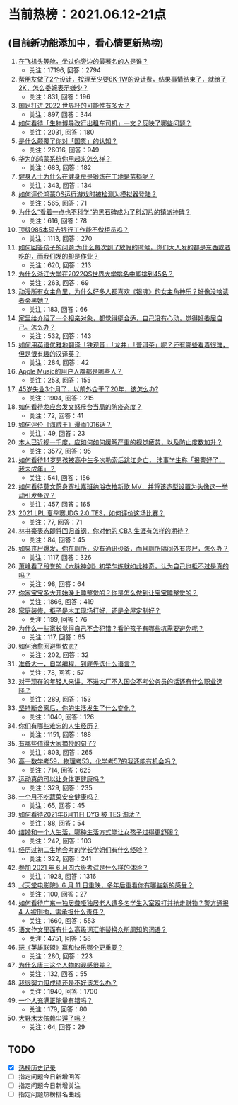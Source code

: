 # 当前热榜：2021.06.12-21点
## (目前新功能添加中，看心情更新热榜)
1. [在飞机头等舱，坐过你旁边的最著名的人是谁？](https://www.zhihu.com/question/359274010)
    * 关注：17196, 回答：2794
2. [帮朋友做了2个设计，按理至少要8K-1W的设计费，结果事情结束了，就给了2K，怎么委婉表示嫌少？](https://www.zhihu.com/question/463290636)
    * 关注：831, 回答：196
3. [国足打进 2022 世界杯的可能性有多大？](https://www.zhihu.com/question/461141381)
    * 关注：897, 回答：344
4. [如何看待「生物博导改行出租车司机」一文？反映了哪些问题？](https://www.zhihu.com/question/464508365)
    * 关注：2031, 回答：180
5. [是什么颠覆了你对「国货」的认知？](https://www.zhihu.com/question/393795608)
    * 关注：26016, 回答：949
6. [华为的鸿蒙系统你用起来怎么样？](https://www.zhihu.com/question/459846239)
    * 关注：683, 回答：182
7. [健身人士为什么在健身房是锻炼在工地是劳损呢？](https://www.zhihu.com/question/464396509)
    * 关注：343, 回答：134
8. [如何评价鸿蒙OS运行游戏时被检测为模拟器登陆？](https://www.zhihu.com/question/459489830)
    * 关注：565, 回答：71
9. [为什么“看着一点也不科学”的黑石碑成为了科幻片的镇派神碑？](https://www.zhihu.com/question/311303973)
    * 关注：616, 回答：78
10. [顶级985本硕去银行工作能不做柜员吗？](https://www.zhihu.com/question/424570443)
    * 关注：1113, 回答：270
11. [如何回答孩子的问题:为什么每次到了放假的时候，你们大人发的都是东西或者吃的，而我们发的却是作业？](https://www.zhihu.com/question/264436872)
    * 关注：620, 回答：213
12. [为什么浙江大学在2022QS世界大学排名中能排到45名？](https://www.zhihu.com/question/464178214)
    * 关注：263, 回答：69
13. [动漫所有女主角里，为什么好多人都喜欢《银魂》的女主角神乐？好像没啥读者会黑她？](https://www.zhihu.com/question/389776955)
    * 关注：183, 回答：66
14. [家里给介绍了一个相亲对象，都觉得挺合适，自己没有心动，觉得好委屈自己。怎么办？](https://www.zhihu.com/question/447849056)
    * 关注：532, 回答：143
15. [如何用英语优雅地翻译「铁观音」「龙井」「普洱茶」呢？还有哪些看着很难，但是很有趣的汉译英？](https://www.zhihu.com/question/464627996)
    * 关注：284, 回答：42
16. [Apple Music的用户人群都是哪些人？](https://www.zhihu.com/question/463554140)
    * 关注：253, 回答：155
17. [45岁失业3个月了，以前外企干了20年，该怎么办?](https://www.zhihu.com/question/453104891)
    * 关注：1904, 回答：215
18. [如何看待龙应台发文怒斥台当局的防疫态度？](https://www.zhihu.com/question/464654838)
    * 关注：72, 回答：41
19. [如何评价《海贼王》漫画1016话？](https://www.zhihu.com/question/464186718)
    * 关注：49, 回答：23
20. [本人已近视一千度，应如何如何缓解严重的视觉疲劳，以及防止度数加升？](https://www.zhihu.com/question/450542654)
    * 关注：3577, 回答：95
21. [如何看待14岁男孩被高中生多次勒索后跳江身亡， 涉事学生称「报警好了，我未成年」？](https://www.zhihu.com/question/464277122)
    * 关注：541, 回答：156
22. [如何看待莫文蔚身穿杜嘉班纳浴衣拍新歌 MV，并将该造型设置为头像这一举动引发争议？](https://www.zhihu.com/question/464608586)
    * 关注：457, 回答：165
23. [2021 LPL 夏季赛JDG 2:0 TES，如何评价这场比赛？](https://www.zhihu.com/question/464638008)
    * 关注：77, 回答：71
24. [林书豪表态即将回归首钢，你对他的 CBA 生涯有怎样的期待？](https://www.zhihu.com/question/464586085)
    * 关注：84, 回答：45
25. [如果丧尸爆发，你在厕所，没有通讯设备，而且厕所隔间外有丧尸，怎么办？](https://www.zhihu.com/question/432520725)
    * 关注：1117, 回答：326
26. [萧峰看了段誉的《六脉神剑》初学乍练就如此神奇，认为自己也抵不过是真的吗？](https://www.zhihu.com/question/458188685)
    * 关注：98, 回答：64
27. [你家宝宝多大开始晚上睡整觉的？你是怎么做到让宝宝睡整觉的？](https://www.zhihu.com/question/372845449)
    * 关注：1866, 回答：419
28. [家庭装修，柜子是木工现场打好，还是全屋定制好？](https://www.zhihu.com/question/443774230)
    * 关注：199, 回答：76
29. [为什么一些家长觉得自己不会犯错？看护孩子有哪些坑需要避免呢？](https://www.zhihu.com/question/464336498)
    * 关注：117, 回答：65
30. [如何治愈回避型依恋?](https://www.zhihu.com/question/318959311)
    * 关注：202, 回答：32
31. [准备大一，自学编程，到底先选什么语言？](https://www.zhihu.com/question/464168441)
    * 关注：78, 回答：57
32. [对于现在的年轻人来讲，不进大厂不入国企不考公务员的话还有什么职业选择？](https://www.zhihu.com/question/454832676)
    * 关注：289, 回答：153
33. [坚持断舍离后，你的生活发生了什么变化？](https://www.zhihu.com/question/391206998)
    * 关注：1040, 回答：126
34. [你们有哪些难忘的人生经历？](https://www.zhihu.com/question/28780467)
    * 关注：1151, 回答：188
35. [有哪些值得大家摘抄的句子?](https://www.zhihu.com/question/432298917)
    * 关注：803, 回答：265
36. [高一数学考59，物理考53，化学考57的我还能有机会吗？](https://www.zhihu.com/question/428324452)
    * 关注：714, 回答：625
37. [运动真的可以让身体更健康吗？](https://www.zhihu.com/question/453841541)
    * 关注：329, 回答：235
38. [一个月不吃蔬菜安全健康吗？](https://www.zhihu.com/question/453964161)
    * 关注：65, 回答：45
39. [如何看待2021年6月11日 DYG 被 TES 淘汰？](https://www.zhihu.com/question/464548241)
    * 关注：88, 回答：54
40. [结婚和一个人生活，哪种生活方式能让女孩子过得更舒服？](https://www.zhihu.com/question/463972621)
    * 关注：242, 回答：103
41. [经历过初二生地会考的学长学姐们有什么经验？](https://www.zhihu.com/question/374298340)
    * 关注：322, 回答：241
42. [参加 2021 年 6 月四六级考试是什么样的体验？](https://www.zhihu.com/question/464588488)
    * 关注：1928, 回答：1316
43. [《天堂电影院》6 月 11 日重映，多年后重看你有哪些新的感受？](https://www.zhihu.com/question/464176183)
    * 关注：100, 回答：27
44. [如何看待广东一独居聋哑独居老人遭多名学生入室殴打并抢走财物？警方通报 4 人被刑拘，需承担什么责任？](https://www.zhihu.com/question/464245440)
    * 关注：1660, 回答：553
45. [语文作文里面有什么高级词汇能替换众所周知的词语？](https://www.zhihu.com/question/318964543)
    * 关注：4751, 回答：58
46. [玩《英雄联盟》赢和快乐哪个更重要？](https://www.zhihu.com/question/463555989)
    * 关注：280, 回答：223
47. [为什么唐三这个人物的观感很差？](https://www.zhihu.com/question/462263899)
    * 关注：132, 回答：55
48. [我很努力但成绩还是不好该怎么办？](https://www.zhihu.com/question/457443941)
    * 关注：1940, 回答：1700
49. [一个人充满正能量有错吗？](https://www.zhihu.com/question/462816569)
    * 关注：179, 回答：80
50. [大野木太依赖尘遁了吗？](https://www.zhihu.com/question/464336150)
    * 关注：64, 回答：29
## TODO
* [x] [热榜历史记录](hot_history/AllHot.md)
* [ ] 指定问题今日新增回答
* [ ] 指定问题今日新增关注
* [ ] 指定问题热榜排名曲线
